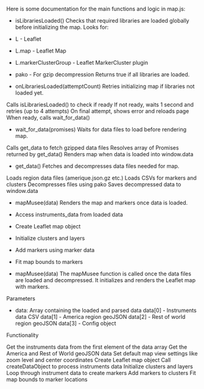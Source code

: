 Here is some documentation for the main functions and logic in map.js:

- isLibrariesLoaded()
Checks that required libraries are loaded globally before initializing the map. Looks for:

- L - Leaflet
- L.map - Leaflet Map
- L.markerClusterGroup - Leaflet MarkerCluster plugin
- pako - For gzip decompression
Returns true if all libraries are loaded.

- onLibrariesLoaded(attemptCount)
Retries initializing map if libraries not loaded yet.

Calls isLibrariesLoaded() to check if ready
If not ready, waits 1 second and retries (up to 4 attempts)
On final attempt, shows error and reloads page
When ready, calls wait_for_data()

- wait_for_data(promises)
Waits for data files to load before rendering map.

Calls get_data to fetch gzipped data files
Resolves array of Promises returned by get_data()
Renders map when data is loaded into window.data

- get_data()
Fetches and decompresses data files needed for map.

Loads region data files (amerique.json.gz etc.)
Loads CSVs for markers and clusters
Decompresses files using pako
Saves decompressed data to window.data

- mapMusee(data)
Renders the map and markers once data is loaded.

- Access instruments_data from loaded data
- Create Leaflet map object
- Initialize clusters and layers
- Add markers using marker data
- Fit map bounds to markers


- mapMusee(data)
The mapMusee function is called once the data files are loaded and decompressed. It initializes and renders the Leaflet map with markers.

Parameters
- data: Array containing the loaded and parsed data
    data[0] - Instruments data CSV
    data[1] - America region geoJSON
    data[2] - Rest of world region geoJSON
    data[3] - Config object

Functionality

Get the instruments data from the first element of the data array
Get the America and Rest of World geoJSON data
Set default map view settings like zoom level and center coordinates
Create Leaflet map object
Call createDataObject to process instruments data
Initialize clusters and layers
Loop through instrument data to create markers
Add markers to clusters
Fit map bounds to marker locations


